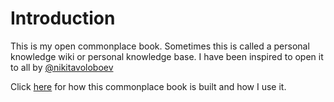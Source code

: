 # Introduction

This is my open commonplace book. Sometimes this is called a personal knowledge wiki or personal knowledge base. I have been inspired to open it to all by [@nikitavoloboev](https://wiki.nikitavoloboev.xyz)

Click [here](meta.md) for how this commonplace book is built and how I use it.

